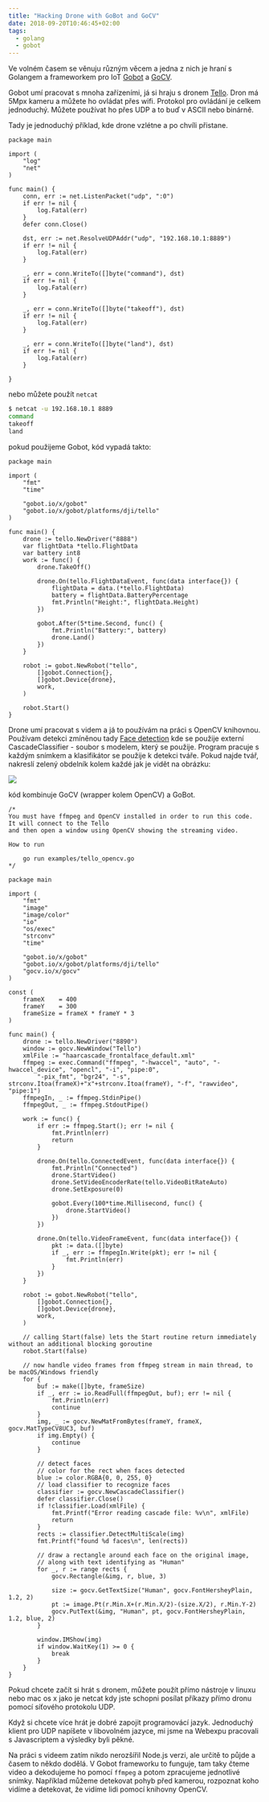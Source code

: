 ```yaml
---
title: "Hacking Drone with GoBot and GoCV"
date: 2018-09-20T10:46:45+02:00
tags:
  - golang
  - gobot
---
```


Ve volném časem se věnuju různým věcem a jedna z nich je hraní s Golangem a frameworkem pro IoT [Gobot](https://gobot.io) a [GoCV](https://gocv.io/).

Gobot umí pracovat s mnoha zařízeními, já si hraju s dronem [Tello](https://store.dji.com/product/tello). Dron má 5Mpx kameru a můžete ho ovládat přes wifi. Protokol pro ovládání je celkem jednoduchý. Můžete používat ho přes UDP a to buď v ASCII nebo binárně.

Tady je jednoduchý příklad, kde drone vzlétne a po chvíli přistane.

```golang
package main

import (
	"log"
	"net"
)

func main() {
	conn, err := net.ListenPacket("udp", ":0")
	if err != nil {
		log.Fatal(err)
	}
	defer conn.Close()

	dst, err := net.ResolveUDPAddr("udp", "192.168.10.1:8889")
	if err != nil {
		log.Fatal(err)
	}

	_, err = conn.WriteTo([]byte("command"), dst)
	if err != nil {
		log.Fatal(err)
	}

	_, err = conn.WriteTo([]byte("takeoff"), dst)
	if err != nil {
		log.Fatal(err)
	}

	_, err = conn.WriteTo([]byte("land"), dst)
	if err != nil {
		log.Fatal(err)
	}

}
```

nebo můžete použít `netcat`

```bash
$ netcat -u 192.168.10.1 8889
command
takeoff
land
```

pokud použijeme Gobot, kód vypadá takto:

```golang
package main

import (
	"fmt"
	"time"

	"gobot.io/x/gobot"
	"gobot.io/x/gobot/platforms/dji/tello"
)

func main() {
	drone := tello.NewDriver("8888")
	var flightData *tello.FlightData
	var battery int8
	work := func() {
		drone.TakeOff()

		drone.On(tello.FlightDataEvent, func(data interface{}) {
			flightData = data.(*tello.FlightData)
			battery = flightData.BatteryPercentage
			fmt.Println("Height:", flightData.Height)
		})

		gobot.After(5*time.Second, func() {
			fmt.Println("Battery:", battery)
			drone.Land()
		})
	}

	robot := gobot.NewRobot("tello",
		[]gobot.Connection{},
		[]gobot.Device{drone},
		work,
	)

	robot.Start()
}
```

Drone umí pracovat s videm a já to používám na práci s OpenCV knihovnou. Používam detekci zmíněnou tady [Face detection](https://gocv.io/writing-code/face-detect/) kde se použije externí CascadeClassifier - soubor s modelem, který se použije. Program pracuje s každým snímkem a klasifikátor se použije k detekci tváře. Pokud najde tvář, nakreslí zelený obdelník kolem každé jak je vidět na obrázku:

![](https://raw.githubusercontent.com/hybridgroup/gocv/master/images/face-detect.jpg)

kód kombinuje GoCV (wrapper kolem OpenCV) a GoBot.

```golang
/*
You must have ffmpeg and OpenCV installed in order to run this code. It will connect to the Tello
and then open a window using OpenCV showing the streaming video.

How to run

	go run examples/tello_opencv.go
*/

package main

import (
	"fmt"
	"image"
	"image/color"
	"io"
	"os/exec"
	"strconv"
	"time"

	"gobot.io/x/gobot"
	"gobot.io/x/gobot/platforms/dji/tello"
	"gocv.io/x/gocv"
)

const (
	frameX    = 400
	frameY    = 300
	frameSize = frameX * frameY * 3
)

func main() {
	drone := tello.NewDriver("8890")
	window := gocv.NewWindow("Tello")
	xmlFile := "haarcascade_frontalface_default.xml"
	ffmpeg := exec.Command("ffmpeg", "-hwaccel", "auto", "-hwaccel_device", "opencl", "-i", "pipe:0",
		"-pix_fmt", "bgr24", "-s", strconv.Itoa(frameX)+"x"+strconv.Itoa(frameY), "-f", "rawvideo", "pipe:1")
	ffmpegIn, _ := ffmpeg.StdinPipe()
	ffmpegOut, _ := ffmpeg.StdoutPipe()

	work := func() {
		if err := ffmpeg.Start(); err != nil {
			fmt.Println(err)
			return
		}

		drone.On(tello.ConnectedEvent, func(data interface{}) {
			fmt.Println("Connected")
			drone.StartVideo()
			drone.SetVideoEncoderRate(tello.VideoBitRateAuto)
			drone.SetExposure(0)

			gobot.Every(100*time.Millisecond, func() {
				drone.StartVideo()
			})
		})

		drone.On(tello.VideoFrameEvent, func(data interface{}) {
			pkt := data.([]byte)
			if _, err := ffmpegIn.Write(pkt); err != nil {
				fmt.Println(err)
			}
		})
	}

	robot := gobot.NewRobot("tello",
		[]gobot.Connection{},
		[]gobot.Device{drone},
		work,
	)

	// calling Start(false) lets the Start routine return immediately without an additional blocking goroutine
	robot.Start(false)

	// now handle video frames from ffmpeg stream in main thread, to be macOS/Windows friendly
	for {
		buf := make([]byte, frameSize)
		if _, err := io.ReadFull(ffmpegOut, buf); err != nil {
			fmt.Println(err)
			continue
		}
		img, _ := gocv.NewMatFromBytes(frameY, frameX, gocv.MatTypeCV8UC3, buf)
		if img.Empty() {
			continue
		}

		// detect faces
		// color for the rect when faces detected
		blue := color.RGBA{0, 0, 255, 0}
		// load classifier to recognize faces
		classifier := gocv.NewCascadeClassifier()
		defer classifier.Close()
		if !classifier.Load(xmlFile) {
			fmt.Printf("Error reading cascade file: %v\n", xmlFile)
			return
		}
		rects := classifier.DetectMultiScale(img)
		fmt.Printf("found %d faces\n", len(rects))

		// draw a rectangle around each face on the original image,
		// along with text identifying as "Human"
		for _, r := range rects {
			gocv.Rectangle(&img, r, blue, 3)

			size := gocv.GetTextSize("Human", gocv.FontHersheyPlain, 1.2, 2)
			pt := image.Pt(r.Min.X+(r.Min.X/2)-(size.X/2), r.Min.Y-2)
			gocv.PutText(&img, "Human", pt, gocv.FontHersheyPlain, 1.2, blue, 2)
		}

		window.IMShow(img)
		if window.WaitKey(1) >= 0 {
			break
		}
	}
}
```

Pokud chcete začít si hrát s dronem, můžete použít přímo nástroje v linuxu nebo mac os x jako je netcat kdy jste schopni posílat příkazy přímo dronu pomocí síťového protokolu UDP. 

Když si chcete více hrát je dobré zapojit programovácí jazyk. Jednoduchý klient pro UDP napíšete v libovolném jazyce, mi jsme na Webexpu pracovali s Javascriptem a výsledky byli pěkné. 

Na práci s videem zatím nikdo nerozšířil Node.js verzi, ale určitě to půjde a časem to někdo dodělá. V Gobot frameworku to funguje, tam taky čteme video a dekodujeme ho pomocí `ffmpeg` a potom zpracujeme jednotlivé snímky. Například můžeme detekovat pohyb před kamerou, rozpoznat koho vidíme a detekovat, že vidíme lidi pomocí knihovny OpenCV.


